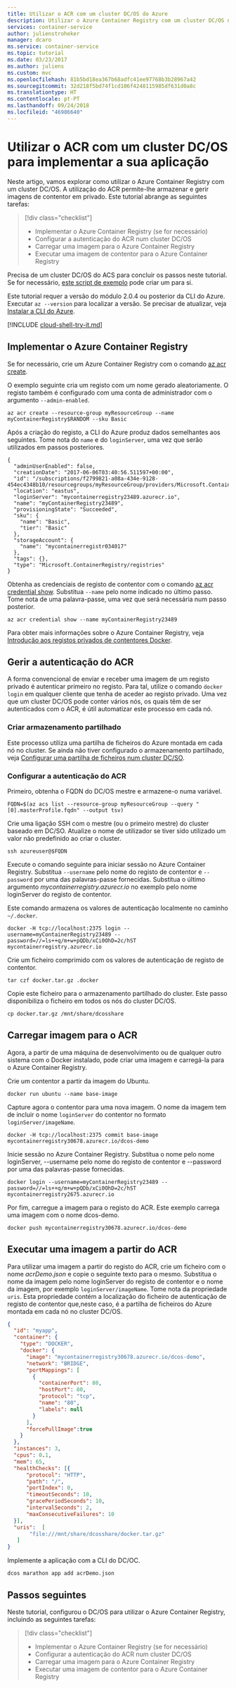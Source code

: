 ```yaml
---
title: Utilizar o ACR com um cluster DC/OS do Azure
description: Utilizar o Azure Container Registry com um cluster DC/OS no Azure Container Service
services: container-service
author: julienstroheker
manager: dcaro
ms.service: container-service
ms.topic: tutorial
ms.date: 03/23/2017
ms.author: juliens
ms.custom: mvc
ms.openlocfilehash: 81b5bd18ea367b68adfc41ee97768b3b28967a42
ms.sourcegitcommit: 32d218f5bd74f1cd106f4248115985df631d0a8c
ms.translationtype: HT
ms.contentlocale: pt-PT
ms.lasthandoff: 09/24/2018
ms.locfileid: "46986640"
---
```

# <a name="use-acr-with-a-dcos-cluster-to-deploy-your-application"></a>Utilizar o ACR com um cluster DC/OS para implementar a sua aplicação

Neste artigo, vamos explorar como utilizar o Azure Container Registry com um cluster DC/OS. A utilização do ACR permite-lhe armazenar e gerir imagens de contentor em privado. Este tutorial abrange as seguintes tarefas:

> [!div class="checklist"]
> * Implementar o Azure Container Registry (se for necessário)
> * Configurar a autenticação do ACR num cluster DC/OS
> * Carregar uma imagem para o Azure Container Registry
> * Executar uma imagem de contentor para o Azure Container Registry

Precisa de um cluster DC/OS do ACS para concluir os passos neste tutorial. Se for necessário, [este script de exemplo](./../kubernetes/scripts/container-service-cli-deploy-dcos.md) pode criar um para si.

Este tutorial requer a versão do módulo 2.0.4 ou posterior da CLI do Azure. Executar `az --version` para localizar a versão. Se precisar de atualizar, veja [Instalar a CLI do Azure]( /cli/azure/install-azure-cli). 

[!INCLUDE [cloud-shell-try-it.md](../../../includes/cloud-shell-try-it.md)]

## <a name="deploy-azure-container-registry"></a>Implementar o Azure Container Registry

Se for necessário, crie um Azure Container Registry com o comando [az acr create](/cli/azure/acr#az-acr-create). 

O exemplo seguinte cria um registo com um nome gerado aleatoriamente. O registo também é configurado com uma conta de administrador com o argumento `--admin-enabled`.

```azurecli-interactive
az acr create --resource-group myResourceGroup --name myContainerRegistry$RANDOM --sku Basic
```

Após a criação do registo, a CLI do Azure produz dados semelhantes aos seguintes. Tome nota do `name` e do `loginServer`, uma vez que serão utilizados em passos posteriores.

```azurecli
{
  "adminUserEnabled": false,
  "creationDate": "2017-06-06T03:40:56.511597+00:00",
  "id": "/subscriptions/f2799821-a08a-434e-9128-454ec4348b10/resourcegroups/myResourceGroup/providers/Microsoft.ContainerRegistry/registries/myContainerRegistry23489",
  "location": "eastus",
  "loginServer": "mycontainerregistry23489.azurecr.io",
  "name": "myContainerRegistry23489",
  "provisioningState": "Succeeded",
  "sku": {
    "name": "Basic",
    "tier": "Basic"
  },
  "storageAccount": {
    "name": "mycontainerregistr034017"
  },
  "tags": {},
  "type": "Microsoft.ContainerRegistry/registries"
}
```

Obtenha as credenciais de registo de contentor com o comando [az acr credential show](/cli/azure/acr/credential). Substitua `--name` pelo nome indicado no último passo. Tome nota de uma palavra-passe, uma vez que será necessária num passo posterior.

```azurecli-interactive
az acr credential show --name myContainerRegistry23489
```

Para obter mais informações sobre o Azure Container Registry, veja [Introdução aos registos privados de contentores Docker](../../container-registry/container-registry-intro.md). 

## <a name="manage-acr-authentication"></a>Gerir a autenticação do ACR

A forma convencional de enviar e receber uma imagem de um registo privado é autenticar primeiro no registo. Para tal, utilize o comando `docker login` em qualquer cliente que tenha de aceder ao registo privado. Uma vez que um cluster DC/OS pode conter vários nós, os quais têm de ser autenticados com o ACR, é útil automatizar este processo em cada nó. 

### <a name="create-shared-storage"></a>Criar armazenamento partilhado

Este processo utiliza uma partilha de ficheiros do Azure montada em cada nó no cluster. Se ainda não tiver configurado o armazenamento partilhado, veja [Configurar uma partilha de ficheiros num cluster DC/SO](container-service-dcos-fileshare.md).

### <a name="configure-acr-authentication"></a>Configurar a autenticação do ACR

Primeiro, obtenha o FQDN do DC/OS mestre e armazene-o numa variável.

```azurecli-interactive
FQDN=$(az acs list --resource-group myResourceGroup --query "[0].masterProfile.fqdn" --output tsv)
```

Crie uma ligação SSH com o mestre (ou o primeiro mestre) do cluster baseado em DC/SO. Atualize o nome de utilizador se tiver sido utilizado um valor não predefinido ao criar o cluster.

```azurecli-interactive
ssh azureuser@$FQDN
```

Execute o comando seguinte para iniciar sessão no Azure Container Registry. Substitua `--username` pelo nome do registo de contentor e `--password` por uma das palavras-passe fornecidas. Substitua o último argumento *mycontainerregistry.azurecr.io* no exemplo pelo nome loginServer do registo de contentor. 

Este comando armazena os valores de autenticação localmente no caminho `~/.docker`.

```azurecli-interactive
docker -H tcp://localhost:2375 login --username=myContainerRegistry23489 --password=//=ls++q/m+w+pQDb/xCi0OhD=2c/hST mycontainerregistry.azurecr.io
```

Crie um ficheiro comprimido com os valores de autenticação de registo de contentor.

```azurecli-interactive
tar czf docker.tar.gz .docker
```

Copie este ficheiro para o armazenamento partilhado do cluster. Este passo disponibiliza o ficheiro em todos os nós do cluster DC/OS.

```azurecli-interactive
cp docker.tar.gz /mnt/share/dcosshare
```

## <a name="upload-image-to-acr"></a>Carregar imagem para o ACR

Agora, a partir de uma máquina de desenvolvimento ou de qualquer outro sistema com o Docker instalado, pode criar uma imagem e carregá-la para o Azure Container Registry.

Crie um contentor a partir da imagem do Ubuntu.

```azurecli-interactive
docker run ubuntu --name base-image
```

Capture agora o contentor para uma nova imagem. O nome da imagem tem de incluir o nome `loginServer` do contentor no formato `loginServer/imageName`.

```azurecli-interactive
docker -H tcp://localhost:2375 commit base-image mycontainerregistry30678.azurecr.io/dcos-demo
````

Inicie sessão no Azure Container Registry. Substitua o nome pelo nome loginServer, --username pelo nome do registo de contentor e --password por uma das palavras-passe fornecidas.

```azurecli-interactive
docker login --username=myContainerRegistry23489 --password=//=ls++q/m+w+pQDb/xCi0OhD=2c/hST mycontainerregistry2675.azurecr.io
```

Por fim, carregue a imagem para o registo do ACR. Este exemplo carrega uma imagem com o nome dcos-demo.

```azurecli-interactive
docker push mycontainerregistry30678.azurecr.io/dcos-demo
```

## <a name="run-an-image-from-acr"></a>Executar uma imagem a partir do ACR

Para utilizar uma imagem a partir do registo do ACR, crie um ficheiro com o nome *acrDemo.json* e copie o seguinte texto para o mesmo. Substitua o nome da imagem pelo nome loginServer do registo de contentor e o nome da imagem, por exemplo `loginServer/imageName`. Tome nota da propriedade `uris`. Esta propriedade contém a localização do ficheiro de autenticação de registo de contentor que,neste caso, é a partilha de ficheiros do Azure montada em cada nó no cluster DC/OS.

```json
{
  "id": "myapp",
  "container": {
    "type": "DOCKER",
    "docker": {
      "image": "mycontainerregistry30678.azurecr.io/dcos-demo",
      "network": "BRIDGE",
      "portMappings": [
        {
          "containerPort": 80,
          "hostPort": 80,
          "protocol": "tcp",
          "name": "80",
          "labels": null
        }
      ],
      "forcePullImage":true
    }
  },
  "instances": 3,
  "cpus": 0.1,
  "mem": 65,
  "healthChecks": [{
      "protocol": "HTTP",
      "path": "/",
      "portIndex": 0,
      "timeoutSeconds": 10,
      "gracePeriodSeconds": 10,
      "intervalSeconds": 2,
      "maxConsecutiveFailures": 10
  }],
  "uris":  [
       "file:///mnt/share/dcosshare/docker.tar.gz"
   ]
}
```

Implemente a aplicação com a CLI do DC/OC.

```azurecli-interactive
dcos marathon app add acrDemo.json
```

## <a name="next-steps"></a>Passos seguintes

Neste tutorial, configurou o DC/OS para utilizar o Azure Container Registry, incluindo as seguintes tarefas:

> [!div class="checklist"]
> * Implementar o Azure Container Registry (se for necessário)
> * Configurar a autenticação do ACR num cluster DC/OS
> * Carregar uma imagem para o Azure Container Registry
> * Executar uma imagem de contentor para o Azure Container Registry
